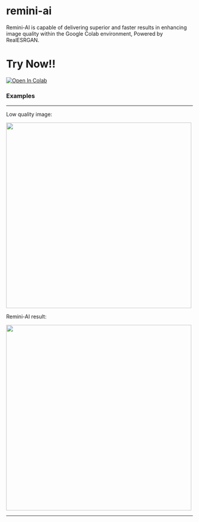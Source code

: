 # remini-ai
Remini-AI is capable of delivering superior and faster results in enhancing image quality within the Google Colab environment, Powered by RealESRGAN.

# Try Now!!
[![Open In Colab](https://colab.research.google.com/assets/colab-badge.svg)](https://colab.research.google.com/drive/1LmM1OYvzNp1WD3XZgiYcpoH_4MyD9-xT?usp=sharing)

### Examples

---
Low quality image:

<img src="src/input.jpg" alt="" width="500" />

Remini-AI result:

<img src="src/output.jpg" alt="" width="500" />

---
